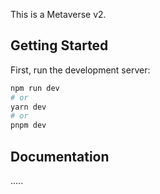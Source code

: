 This is a Metaverse v2.

## Getting Started

First, run the development server:

```bash
npm run dev
# or
yarn dev
# or
pnpm dev
```
## Documentation

.....